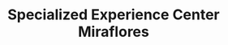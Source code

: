 ---
title: "Specialized Experience Center Miraflores"
url: /miraflores/specialized-experience-center-miraflores/
shop: Fahrrad
---